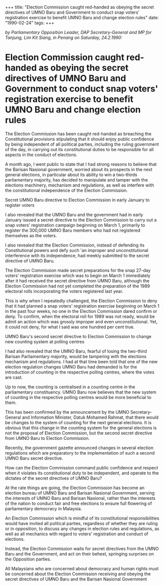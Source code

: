 +++ 
title: "Election Commission caught red-handed as obeying the secret directives of UMNO Baru and Government to conduct snap voters' registration exercise to benefit UMNO Baru and change election rules"
date: "1990-02-24"
tags:
+++

_by Parliamentary Opposition Leader, DAP Secretary-General and MP for Tanjung, Lim Kit Siang, in Penang on Saturday, 24.2.1990:_

# Election Commission caught red-handed as obeying the secret directives of UMNO Baru and Government to conduct snap voters' registration exercise to benefit UMNO Baru and change election rules

The Election Commission has been caught red-handed as breaching the Constitutional provisions stipulating that it should enjoy public confidence by being independent of all political parties, including the ruling government of the day, in carrying out its constitutional duties to be responsible for all aspects in the conduct of elections.</u>

A month ago, I went public to state that I had strong reasons to believe that the Barisan Nasional government, worried about its prospects in the next general elections, in particular about its ability to win a two-thirds parliamentary majority, has decided to manipulate and tamper with the elections machinery, mechanism and regulations, as well as interfere with the constitutional independence of the Election Commission.

Secret UMNO Baru directive to Election Commission in early January to register voters


I also revealed that the UMNO Baru and the government had in early January issued a secret directive to the Election Commission to carry out a snap voters' registration campaign beginning on March 1, primarily to register the 300,000 UMNO Baru members who had not registered themselves as the voters.

I also revealed that the Election Commission, instead of defending its Constitutional powers and defy such 'an improper and unconstitutional interference with its independence, had meekly submitted to the secret directive of UMNO Baru.

The Election Commission made secret preparations for the snap 27-day voters’ registration exercise which was to begin on March 1 immediately after it had received the secret directive from UMNO Baru, although the Election Commission had not yet completed the preparation of the 1989 electoral rolls incorporating the voters registered last year.

This is why when I repeatedly challenged, the Election Commission to deny that it had planned a snap voters' registration exercise  beginning on March 1 in the past four weeks, no one in the Election Commission dared confirm or deny. To confirm, when the electoral roll for 1989 was not ready, would be admit an action which was grossly improper and even unconstitutional. Yet, it could not deny, for what I said was one hundred per cent true.

UMNO Baru's second secret directive to Election Commission to change new counting system at polling centres

I had also revealed that the UMNO Baru, fearful of losing the two-third Barisan Parliamentary majority, would be tampering with the elections mechanism and regulations. I had at that time been told that one of the new election regulation changes UMNO Baru had demanded is for the introduction of counting in the respective polling centres, where the votes are cast.

Up to now, the counting is centralised in a counting centre in the parliamentary constituency. UMNO Baru now believes that the new system of counting in the respective polling centres would be more beneficial to them.

This has been confirmed by the announcement by the UMNO Secretary-General and Information Minister, Datuk Mohamed Rahmat, that there would be changes to the system of counting for the next general elections. It is obvious that this change in the counting system for the general elections is not the proposal of Election Commission, but the second secret directive from UMNO Baru to Election Commission.

Recently, the government gazette announced changes in several election regulations which are preparatory to the implementation of such a second UMNO Baru secret directive.

How can the Election Commission command public confidence and respect when it violates its constitutional duty to be independent, and operate to the dictates of the secret directives of UMNO Baru?

At the rate things are going, the Election Commission has become an election bureau of UMNO Baru and Barisan Nasional Government, serving the interests of UMNO Baru and Barisan Nasional, rather than the interests of the nation to conduct fair and free elections to ensure full flowering of parliamentary democracy in Malaysia.

An Election Commission which is mindful of its constitutional responsibilities would have invited all political parties, regardless of whether they are ruling or in opposition, to discuss any changes in election rules and regulations, as well as all mechanics with regard to voters' registration and conduct of elections.

Instead, the Election Commission waits for secret directives from the UMNO Baru and the Government, and act on their behest, springing surprises on the Opposition parties.

All Malaysians who are concerned about democracy and human rights must be concerned about the Election Commission receiving and obeying the secret directives of UMNO Baru and the Barisan Nasional Government

 
